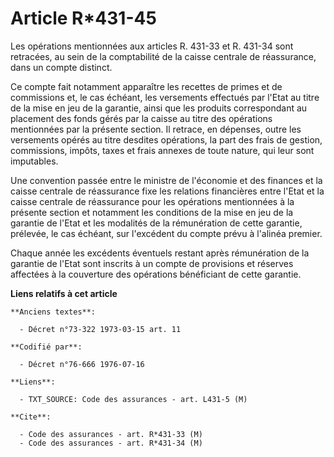 # Article R*431-45

Les opérations mentionnées aux articles R. 431-33 et R. 431-34 sont retracées, au sein de la comptabilité de la caisse
centrale de réassurance, dans un compte distinct.

Ce compte fait notamment apparaître les recettes de primes et de commissions et, le cas échéant, les versements effectués par
l'Etat au titre de la mise en jeu de la garantie, ainsi que les produits correspondant au placement des fonds gérés par la
caisse au titre des opérations mentionnées par la présente section. Il retrace, en dépenses, outre les versements opérés au
titre desdites opérations, la part des frais de gestion, commissions, impôts, taxes et frais annexes de toute nature, qui
leur sont imputables.

Une convention passée entre le ministre de l'économie et des finances et la caisse centrale de réassurance fixe les relations
financières entre l'Etat et la caisse centrale de réassurance pour les opérations mentionnées à la présente section et
notamment les conditions de la mise en jeu de la garantie de l'Etat et les modalités de la rémunération de cette garantie,
prélevée, le cas échéant, sur l'excédent du compte prévu à l'alinéa premier.

Chaque année les excédents éventuels restant après rémunération de la garantie de l'Etat sont inscrits à un compte de
provisions et réserves affectées à la couverture des opérations bénéficiant de cette garantie.

**Liens relatifs à cet article**

	**Anciens textes**:

	  - Décret n°73-322 1973-03-15 art. 11

	**Codifié par**:

	  - Décret n°76-666 1976-07-16

	**Liens**:

	  - TXT_SOURCE: Code des assurances - art. L431-5 (M)

	**Cite**:

	  - Code des assurances - art. R*431-33 (M)
	  - Code des assurances - art. R*431-34 (M)
